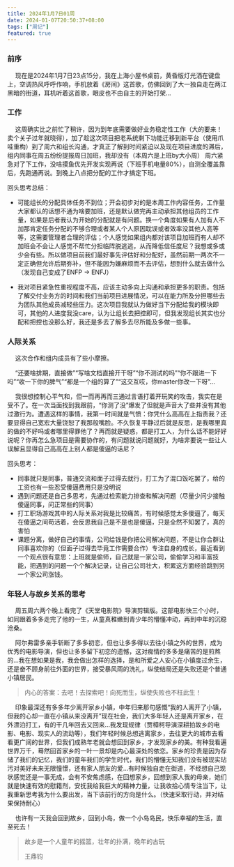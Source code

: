 ```yaml
---
title: 2024年1月7日01周
date: 2024-01-07T20:50:37+08:00
tags: ["周记"]
featured: true
---
```


### 前序

&ensp;&ensp; 现在是2024年1月7日23点15分，我在上海小屋书桌前，黄昏版灯光洒在键盘上，空调热风呼呼作响，手机放着《房间》这首歌，仿佛回到了大一独自走在两江黑暗的街道，耳机听着这首歌，眼皮也不由自主的开始打架...

### 工作

&ensp;&ensp; 这周确实比之前忙了稍许，因为到年底需要做好业务稳定性工作（大的要来！卖个关子过年就晓得），加了趁这次项目把老系统剩下功能迁移到新平台（使用爪哇重构）到了周六和组长沟通，才真正了解到时间紧迫以及现在项目进度的滞后，组内同事在周五纷纷提报周日加班，我却没有（本周六是上班by大小周）
周六紧急对了下工作，没啥摸鱼优先开发实现再说（下班手机电量80%），自测全覆盖靠后，先跑通再说。到晚上八点把分配的工作才搞定下班。

回头思考总结：
- 可能组长的分配具体任务不到位；开会初步对的是本周工作内容任务，工作量大家都认的话想不通为啥要加班，还是默认做完再主动承担其他组员的工作量，如果是后者我认为开始的分配就是有问题。换一个角度如果有人加有人不加那肯定任务分配的不够合理或者某人个人原因耽误或者效率没其他人高等等，这需要管理者合理的评估；个人感觉如果组内都对该项目加班而有人却不加班会不会让人感觉不帮忙分担临阵脱逃逃，从而降低信任度尼？我想或多或少会有些。所以做项目前我们最好事先评估好和分配好，虽然前期一两次不一定正确但允许后期弥补，但不能因为嫌麻烦而不去评估，想到什么就去做什么（发现自己变成了ENFP -> ENFJ）

- 我对项目紧急性重视程度不高，应该主动多向上沟通和承担更多的职责。包括了解交付业务方的时间和我们当前项目进展情况，可以在能力所及分担哪些去为团队其他成员减轻些压力。这次项目我就认为做好当下分配给我的模块即可，其他的人进度我没care，认为让组长去把控即可，但我发现组长其实也分配和把控也没那么好，我还是多去了解多去尽所能及多做一些事。

### 人际关系

&ensp;&ensp; 这次合作和组内成员有了些小摩擦。

&ensp;&ensp; “还要啥排期，直接做”“写啥文档直接开干呀”“你不测试的吗”“你不跟进一下吗”“收一下你的脾气”“都是一个组的算了”“这交互哎，你master你改一下呀”...

&ensp;&ensp; 我很想控制心平气和，但一而再再而三通过言语打着开玩笑的攻击，我实在是受不了。在一次当面找到我跟前，“你测了没”爆发了但就是声音大了些并没有其他过激行为。遭遇这样的事情，我第一时间就是气愤：你凭什么高高在上指责我？还要显得自己宽宏大量饶恕了我那般嘴脸。不久恢复平静过后就是反思，是我哪里真的做的不好吗或者哪里得罪他了？再而就是疑惑，都是打工人，为什么话不能好好说呢？你再怎么急项目是需要协作的，有问题就说问题就好，为啥非要说一些让人误解且显得自己高高在上别人都是傻逼的话尼？

回头思考：

- 同事就只是同事，普通交流和面子过得去就行，打工为了混口饭吃罢了，给的工资也有一些忍受傻逼费用只是没明说
- 遇到问题还是自己多思考，先通过检索能力排查和解决问题（尽量少问少接触傻逼同事，问正常些的同事）
- 打工职场游戏其中的人际关系对我是比较痛苦，有时候感觉太多傻逼了，每天在傻逼之间苟活着，会反思我自己是不是也是傻逼，只是全然不知罢了，真的害怕
- 课题分离，做好自己的事情，公司给钱是你把公司解决问题，不是让你合群让同事喜欢你的（但面子过得去毕竟工作需要合作）专注自身的成长，最近看到一个观点很有意思：上班就是偷师，自己就是一家公司，偷偷学习和丰富技能，把遇到的问题一个个解决记录，让自己公司壮大，积累这方面经验跳到另一个家公司涨钱。

### 年轻人与故乡关系的思考

&ensp;&ensp; 周五周六两个晚上看完了《天堂电影院》导演剪辑版。这部电影快三个小时，如同跟着多多走完了他的一生，从童真稚嫩到青少年的懵懂冲动，再到中年的沉稳沧桑。

&ensp;&ensp; 阿尔弗雷多亲手斩断了多多初恋，但也让多多得以去往小镇之外的世界，成为优秀的电影导演，但也让多多留下初恋的遗憾，这对痴情的多多是痛苦的是煎熬的...我在想如果是我，我会做出怎样的选择，是和所爱之人安心在小镇度过余生，还是奋不顾身前往外面的世界，接受暴风雨的洗礼，纵使结局还是失败还是个普通小镇居民。

> 内心的答案：去吧！去探索吧！向死而生，纵使失败也不枉此生！

&ensp;&ensp; 印象最深还有多多年少离开家乡小镇，中年归来那句感慨“我的人离开了小镇，但我的心却一直在小镇从来没离开”现在社会，我们大多年轻人还是离开家乡，在外漂泊打工，有的干几年回去又回来...我发现规律（贾樟柯导演深耕拍故乡的电影、电影、现实人的流动等），我们年轻时候总想逃离家乡，去往更大的城市去看看更广阔的世界，但我们成熟年老就会想回到家乡，才发现家乡的美。有种我看遍世界万千，蓦然回首家乡的一叶一景却是内心最深处的依恋。家乡的珍贵是因为存储了我们的记忆，我们的童年我们的学生时代，我们的懵懂无知我们没有被现实玷污对美好未来无限憧憬，还有家人朋友的爱...有时候独自走在街道，不经想自己现状感觉还是一事无成，会有不安焦虑感，在回想家乡，回想到家人我的母亲，她们就是快速有效的慰籍剂，安抚我给我巨大的精神力量，让我收拾心情专注当下，让我重新思考我为什么要出发，当下该前行的方向是什么。（快速采取行动，并对结果保持耐心）

&ensp;&ensp; 也许有一天我会回到故乡，回到小岛，做一个小岛岛民，快乐幸福的生活，直至死去！

> 故乡是一个人童年的摇篮，壮年的扑满，晚年的古玩
> 
> 王鼎钧